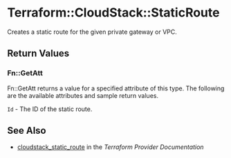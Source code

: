 # Terraform::CloudStack::StaticRoute

Creates a static route for the given private gateway or VPC.

## Return Values

### Fn::GetAtt

Fn::GetAtt returns a value for a specified attribute of this type. The following are the available attributes and sample return values.

`Id` - The ID of the static route.

## See Also

* [cloudstack_static_route](https://www.terraform.io/docs/providers/cloudstack/r/static_route.html) in the _Terraform Provider Documentation_